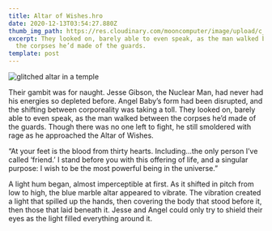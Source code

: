 ```yaml
---
title: Altar of Wishes.hro
date: 2020-12-13T03:54:27.880Z
thumb_img_path: https://res.cloudinary.com/mooncomputer/image/upload/c_scale,e_auto_saturation,h_300,q_auto:best/v1607832753/Moon%20Computer%20Blog/HRO/Nuclear%20Man/altar-of-wishes--glitched.jpg
excerpt: They looked on, barely able to even speak, as the man walked between
  the corpses he’d made of the guards.
template: post
---
```

![glitched altar in a temple](https://res.cloudinary.com/mooncomputer/image/upload/c_scale,e_auto_saturation,h_800,q_auto:best/v1607832753/Moon%20Computer%20Blog/HRO/Nuclear%20Man/altar-of-wishes--glitched.jpg "Altar of Wishes")

Their gambit was for naught. Jesse Gibson, the Nuclear Man, had never had his energies so depleted before. Angel Baby’s form had been disrupted, and the shifting between corporeality was taking a toll. They looked on, barely able to even speak, as the man walked between the corpses he’d made of the guards. Though there was no one left to fight, he still smoldered with rage as he approached the Altar of Wishes. 

“At your feet is the blood from thirty hearts. Including...the only person I’ve called ‘friend.’ I stand before you with this offering of life, and a singular purpose: I wish to be the most powerful being in the universe.”

A light hum began, almost imperceptible at first. As it shifted in pitch from low to high, the blue marble altar appeared to vibrate. The vibration created a light that spilled up the hands, then covering the body that stood before it, then those that laid beneath it. Jesse and Angel could only try to shield their eyes as the light filled everything around it.